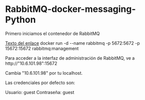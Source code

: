 # RabbitMQ-docker-messaging-Python

Primero iniciamos el contenedor de RabbitMQ

[Texto del enlace](https://www.ejemplo.com)
docker run -d --name rabbitmq -p 5672:5672 -p 15672:15672 rabbitmq:management

Para acceder a la interfaz de administración de RabbitMQ, ve a http://"10.6.101.98":15672

Cambia "10.6.101.98" por tu localhost.

Las credenciales por defecto son:

Usuario: guest
Contraseña: guest
